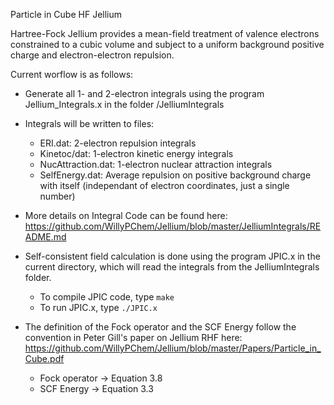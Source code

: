 Particle in Cube HF Jellium

Hartree-Fock Jellium provides a mean-field treatment of valence electrons constrained to a cubic volume and subject to a uniform background positive charge and electron-electron repulsion.  

Current worflow is as follows:

- Generate all 1- and 2-electron integrals using the program Jellium_Integrals.x in the folder /JelliumIntegrals  

- Integrals will be written to files:
	- ERI.dat:           2-electron repulsion integrals
	- Kinetoc/dat:       1-electron kinetic energy integrals
	- NucAttraction.dat: 1-electron nuclear attraction integrals
	- SelfEnergy.dat:    Average repulsion on positive background charge with itself (independant of electron coordinates, just a single number)

- More details on Integral Code can be found here: https://github.com/WillyPChem/Jellium/blob/master/JelliumIntegrals/README.md 
 
- Self-consistent field calculation is done using the program JPIC.x in the current directory, which will read the integrals from the JelliumIntegrals folder.

	- To compile JPIC code, type `make`
	- To run JPIC.x, type `./JPIC.x`

- The definition of the Fock operator and the SCF Energy follow the convention in Peter Gill's paper on Jellium RHF here: https://github.com/WillyPChem/Jellium/blob/master/Papers/Particle_in_Cube.pdf
	- Fock operator -> Equation 3.8
	- SCF Energy ->    Equation 3.3




